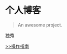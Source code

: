 # 个人博客

> An awesome project.

独秀

<script async src="//busuanzi.ibruce.info/busuanzi/2.3/busuanzi.pure.mini.js"></script>

[>>操作指南](guide)


